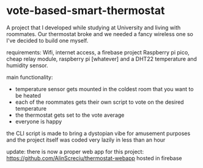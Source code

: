 # vote-based-smart-thermostat
A project that I developed while studying at University and living with roommates. 
Our thermostat broke and we needed a fancy wireless one so I've decided to build one myself.

requirements: Wifi, internet access, a firebase project Raspberry pi pico, cheap relay module, raspberry pi [whatever] and a DHT22 temperature and humidity sensor.

main functionality:
  - temperature sensor gets mounted in the coldest room that you want to be heated
  - each of the roommates gets their own script to vote on the desired temperature
  - the thermostat gets set to the vote average
  - everyone is happy 

the CLI script is made to bring a dystopian vibe for amusement purposes
and the project itself was coded very lazily in less than an hour

update: there is now a proper web app for this project:
https://github.com/AlinScreciu/thermostat-webapp
hosted in firebase
